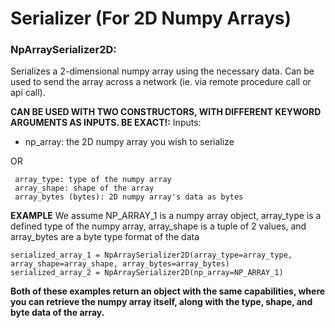 # Serializer (For 2D Numpy Arrays)

### NpArraySerializer2D: 
Serializes a 2-dimensional numpy array using the necessary data. Can be used to send the array across a network (ie. via remote procedure call or api call).

**CAN BE USED WITH TWO CONSTRUCTORS, WITH DIFFERENT KEYWORD ARGUMENTS AS INPUTS. BE EXACT!:**
  Inputs:
   - np_array: the 2D numpy array you wish to serialize
   
   OR
  ```
   array_type: type of the numpy array
   array_shape: shape of the array
   array_bytes (bytes): 2D numpy array's data as bytes
  ``` 
**EXAMPLE** 
We assume NP_ARRAY_1 is a numpy array object, array_type is a defined type of the numpy array, array_shape is a tuple of 2 values, and array_bytes are a byte type format of the data
  ```
  serialized_array_1 = NpArraySerializer2D(array_type=array_type, array_shape=array_shape, array_bytes=array_bytes)
  serialized_array_2 = NpArraySerializer2D(np_array=NP_ARRAY_1)
  ```
**Both of these examples return an object with the same capabilities, where you can retrieve the numpy array itself, along with the type, shape, and byte data of the array.**
